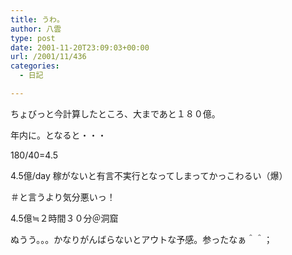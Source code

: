 ```yaml
---
title: うわ。
author: 八雲
type: post
date: 2001-11-20T23:09:03+00:00
url: /2001/11/436
categories:
  - 日記

---
```

ちょびっと今計算したところ、大まであと１８０億。
  
年内に。となると・・・

180/40=4.5

4.5億/day 稼がないと有言不実行となってしまってかっこわるい（爆）
  
＃と言うより気分悪いっ！
  
4.5億≒２時間３０分＠洞窟
  
ぬうう。。。かなりがんばらないとアウトな予感。参ったなぁ＾＾；